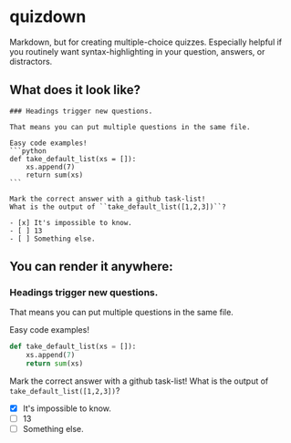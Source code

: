 # quizdown

Markdown, but for creating multiple-choice quizzes. Especially helpful if you routinely want syntax-highlighting in your question, answers, or distractors.

## What does it look like?

    ### Headings trigger new questions.

    That means you can put multiple questions in the same file.

    Easy code examples!
    ```python
    def take_default_list(xs = []):
        xs.append(7)
        return sum(xs)
    ```

    Mark the correct answer with a github task-list!
    What is the output of ``take_default_list([1,2,3])``?

    - [x] It's impossible to know.
    - [ ] 13
    - [ ] Something else.

## You can render it anywhere:
### Headings trigger new questions.

That means you can put multiple questions in the same file.

Easy code examples!
```python
def take_default_list(xs = []):
    xs.append(7)
    return sum(xs)
```

Mark the correct answer with a github task-list!
What is the output of ``take_default_list([1,2,3])``?

- [x] It's impossible to know.
- [ ] 13
- [ ] Something else.